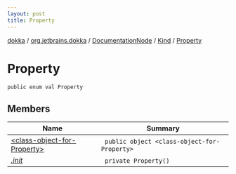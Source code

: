 ```yaml
---
layout: post
title: Property
---
```

[dokka](../../../../index.md) / [org.jetbrains.dokka](../../../index.md) / [DocumentationNode](../../index.md) / [Kind](../index.md) / [Property](index.md)

# Property

```
public enum val Property
```
## Members
| Name | Summary |
|------|---------|
|[&lt;class-object-for-Property&gt;](_class-object-for-Property_/index.md)|&nbsp;&nbsp;`public object <class-object-for-Property>`<br>|
|[*.init*](_init_.md)|&nbsp;&nbsp;`private Property()`<br>|
